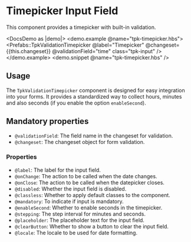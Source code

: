 # Timepicker Input Field

This component provides a timepicker with built-in validation.

<DocsDemo as |demo|>
  <demo.example @name="tpk-timepicker.hbs">
    <Prefabs::TpkValidationTimepicker
      @label="Timepicker"
      @changeset={{this.changeset}}
      @validationField="time"
      class="tpk-input"
    />
  </demo.example>
  <demo.snippet @name="tpk-timepicker.hbs" />
</DocsDemo>

## Usage

The `TpkValidationTimepicker` component is designed for easy integration into your forms. It provides a standardized way to collect hours, minutes and also seconds (if you enable the option `enableSecond`).

## Mandatory properties

- `@validationField`: The field name in the changeset for validation.
- `@changeset`: The changeset object for form validation.

### Properties

- `@label`: The label for the input field.
- `@onChange`: The action to be called when the date changes.
- `@onClose`: The action to be called when the datepicker closes.
- `@disabled`: Whether the input field is disabled.
- `@classless`: Whether to apply default classes to the component.
- `@mandatory`: To indicate if input is mandatory.
- `@enableSecond`: Whether to enable seconds in the timepicker.
- `@stepping`: The step interval for minutes and seconds.
- `@placeholder`: The placeholder text for the input field.
- `@clearButton`: Whether to show a button to clear the input field.
- `@locale`: The locale to be used for date formatting.

